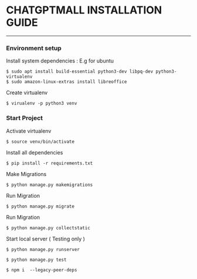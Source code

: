 # CHATGPTMALL INSTALLATION GUIDE


-------

### Environment setup
Install system dependencies : E.g for ubuntu
```shell
$ sudo apt install build-essential python3-dev libpq-dev python3-virtualenv
$ sudo amazon-linux-extras install libreoffice
```

Create virtualenv
```shell
$ virualenv -p python3 venv
```

### Start Project
Activate virtualenv
```shell
$ source venv/bin/activate
```

Install all dependencies
```shell
$ pip install -r requirements.txt
```

Make Migrations
```shell
$ python manage.py makemigrations
```

Run Migration
```shell
$ python manage.py migrate
```

Run Migration
```shell
$ python manage.py collectstatic
```

Start local server ( Testing only )
```shell
$ python manage.py runserver
```

```shell
$ python manage.py test

$ npm i  --legacy-peer-deps  
```


